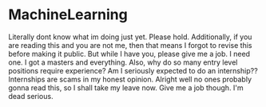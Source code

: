 # MachineLearning
Literally dont know what im doing just yet.
Please hold.
Additionally, if you are reading this and you are not me, then that means I forgot to revise this before making it public.
But while I have you, please give me a job. 
I need one.
I got a masters and everything.
Also, why do so many entry level positions require experience? 
Am I seriously expected to do an internship??
Internships are scams in my honest opinion.
Alright well no ones probably gonna read this, so I shall take my leave now.
Give me a job though.
I'm dead serious.
